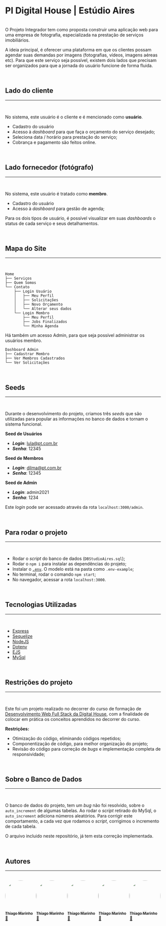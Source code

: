 # PI Digital House | Estúdio Aires
</br>
O Projeto Integrador tem como proposta construir uma aplicação web para uma empresa de fotografia, especializada na prestação de serviços imobiliários.

A ideia principal, é oferecer uma plataforma em que os clientes possam agendar suas demandas por imagens (fotografias, vídeos, imagens aéreas etc). Para que este serviço seja possível, existem dois lados que precisam ser organizados para que a jornada do usuário funcione de forma fluida.

</br>

## Lado do cliente
----
</br>

No sistema, este usuário é o cliente e é mencionado como **usuário**.

- Cadastro do usuário
- Acesso à _dashboard_ para que faça o orçamento do serviço desejado;
- Seleciona data / horário para prestação do serviço;
- Cobrança e pagamento são feitos online.

</br>

## Lado fornecedor (fotógrafo)
----
</br>

No sistema, este usuário é tratado como **membro**.

- Cadastro do usuário
- Acesso à _dashboard_ para gestão de agenda;

Para os dois tipos de usuário, é possível visualizar em suas _dashboards_ o status de cada serviço e seus detalhamentos.

</br>

## Mapa do Site
----
</br>

```
Home
├── Serviços
├── Quem Somos
└── Contato
    ├── Login Usuário
    │   ├── Meu Perfil
    │   ├── Solicitações
    │   ├── Novo Orçamento
    │   └── Alterar seus dados
    └── Login Membro
        ├── Meu Perfil
        ├── Jobs Finalizados
        └── Minha Agenda
```

Há também um acesso Admin, para que seja possível administrar os usuários membro.

```
Dashboard Admin
├── Cadastrar Membro
├── Ver Membros Cadastrados
└── Ver Solicitações
```

</br>

## Seeds
----
</br>

Durante o desenvolvimento do projeto, criamos três _seeds_ que são utilizadas para popular as informações no banco de dados e tornam o sistema funcional.

**Seed de Usuários**

- **_Login_**: lula@pt.com.br
- **_Senha_**: 12345

**Seed de Membros**

- **_Login_**: dilma@pt.com.br
- **_Senha_**: 12345

**Seed de Admin**

- **_Login_**: admin2021
- **_Senha_**: 1234

Este _login_ pode ser acessado através da rota `localhost:3000/admin`.

</br>

## Para rodar o projeto
----
</br>

- Rodar o _script_ do banco de dados (`DBStudioAires.sql`);
- Rodar o `npm i` para instalar as dependências do projeto;
- Instalar o [`.env`](https://www.npmjs.com/package/dotenv). O modelo está na pasta como `.env-example`;
- No terminal, rodar o comando `npm start`;
- No navegador, acessar a rota `localhost:3000`.

</br>

## Tecnologias Utilizadas
----
</br>

- [Express](https://expressjs.com/)
- [Sequelize](https://sequelize.org/)
- [NodeJS](https://nodejs.org/en/)
- [Dotenv](https://www.npmjs.com/package/dotenv)
- [EJS](https://www.npmjs.com/package/ejs)
- [MySql](https://www.mysql.com/)

</br>

## Restrições do projeto
----
</br>

Este foi um projeto realizado no decorrer do curso de formação de [Desenvolvimento Web Full Stack da Digital House](https://www.digitalhouse.com/br/curso/desenvolvimento-web-full-stack), com a finalidade de colocar em prática os conceitos aprendidos no decorrer do curso.
</br>

**Restrições:**

- Otimização do código, eliminando códigos repetidos;
- Componentização de código, para melhor organização do projeto;
- Revisão do código para correção de _bugs_ e implementação completa de responsividade;

</br>

## Sobre o Banco de Dados
----
</br>

O banco de dados do projeto, tem um _bug_ não foi resolvido, sobre o `auto_increment` de algumas tabelas. Ao rodar o _script_ retirado do MySql, o `auto_increment` adiciona números aleatórios. Para corrigir este comportamento, a cada vez que rodamos o _script_, corrigimos o incremento de cada tabela.

O arquivo incluido neste repositório, já tem esta correção implementada.

</br>

## Autores
----
</br>

<section>
<div class="autor1">
    <a href="https://blog.rocketseat.com.br/author/thiago/">
    <img style="border-radius: 50%;" src="https://avatars3.githubusercontent.com/u/380327?s=460&u=61b426b901b8fe02e12019b1fdb67bf0072d4f00&v=4" width="100px;" alt=""/>
    <br />
    <sub><b>Thiago Marinho</b></sub></a> <a href="https://blog.rocketseat.com.br/author/thiago//" title="Rocketseat">🚀</a>
</div>

<div class="autor2">
    <a href="https://blog.rocketseat.com.br/author/thiago/">
    <img style="border-radius: 50%;" src="https://avatars3.githubusercontent.com/u/380327?s=460&u=61b426b901b8fe02e12019b1fdb67bf0072d4f00&v=4" width="100px;" alt=""/>
    <br />
    <sub><b>Thiago Marinho</b></sub></a> <a href="https://blog.rocketseat.com.br/author/thiago//" title="Rocketseat">🚀</a>
</div>

<div class="autor3">
    <a href="https://blog.rocketseat.com.br/author/thiago/">
    <img style="border-radius: 50%;" src="https://avatars3.githubusercontent.com/u/380327?s=460&u=61b426b901b8fe02e12019b1fdb67bf0072d4f00&v=4" width="100px;" alt=""/>
    <br />
    <sub><b>Thiago Marinho</b></sub></a> <a href="https://blog.rocketseat.com.br/author/thiago//" title="Rocketseat">🚀</a>
</div>
<!-- </section> -->

<!-- <section class="second-row"> -->
<div class="autor4">
    <a href="https://blog.rocketseat.com.br/author/thiago/">
    <img style="border-radius: 50%;" src="https://avatars3.githubusercontent.com/u/380327?s=460&u=61b426b901b8fe02e12019b1fdb67bf0072d4f00&v=4" width="100px;" alt=""/>
    <br />
    <sub><b>Thiago Marinho</b></sub></a> <a href="https://blog.rocketseat.com.br/author/thiago//" title="Rocketseat">🚀</a>
</div>

<div class="autor5">
    <a href="https://blog.rocketseat.com.br/author/thiago/">
    <img style="border-radius: 50%;" src="https://avatars3.githubusercontent.com/u/380327?s=460&u=61b426b901b8fe02e12019b1fdb67bf0072d4f00&v=4" width="100px;" alt=""/>
    <br />
    <sub><b>Thiago Marinho</b></sub></a> <a href="https://blog.rocketseat.com.br/author/thiago//" title="Rocketseat">🚀</a>
</div>
</section>

<style>
    section{
        display: flex;
        justify-content: space-around;
    }

    .second-row{
        margin-top: 2rem;
    }
</style>

<!-- 
Feito com ❤️ por Thiago Marinho 👋🏽 Entre em contato!

[![Twitter Badge](https://img.shields.io/badge/-@tgmarinho-1ca0f1?style=flat-square&labelColor=1ca0f1&logo=twitter&logoColor=white&link=https://twitter.com/tgmarinho)](https://twitter.com/tgmarinho) [![Linkedin Badge](https://img.shields.io/badge/-Thiago-blue?style=flat-square&logo=Linkedin&logoColor=white&link=https://www.linkedin.com/in/tgmarinho/)](https://www.linkedin.com/in/tgmarinho/) 
[![Gmail Badge](https://img.shields.io/badge/-tgmarinho@gmail.com-c14438?style=flat-square&logo=Gmail&logoColor=white&link=mailto:tgmarinho@gmail.com)](mailto:tgmarinho@gmail.com)

 -->
<!-- 


 - [Amanda Cardoso](https://github.com/cardoso24)
- [Camila Queiroz](https://github.com/camimq)
- [Henrique Balsimelli](https://github.com/henriquepbalsimelli)
- [Mariana Brodersen](https://github.com/MPBRODERSEN)
- [Matheus Pierro](https://github.com/matheusPierro)
 -->
